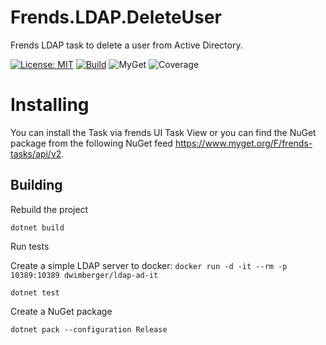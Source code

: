 ﻿# Frends.LDAP.DeleteUser
Frends LDAP task to delete a user from Active Directory.

[![License: MIT](https://img.shields.io/badge/License-MIT-green.svg)](https://opensource.org/licenses/MIT) 
[![Build](https://github.com/FrendsPlatform/Frends.LDAP/actions/workflows/DeleteUser_build_and_test_on_main.yml/badge.svg)](https://github.com/FrendsPlatform/Frends.LDAP/actions)
![MyGet](https://img.shields.io/myget/frends-tasks/v/Frends.LDAP.DeleteUser)
![Coverage](https://app-github-custom-badges.azurewebsites.net/Badge?key=FrendsPlatform/Frends.LDAP/Frends.LDAP.DeleteUser|main)

# Installing

You can install the Task via frends UI Task View or you can find the NuGet package from the following NuGet feed https://www.myget.org/F/frends-tasks/api/v2.

## Building


Rebuild the project

`dotnet build`

Run tests

 Create a simple LDAP server to docker:
 `docker run -d -it --rm -p 10389:10389 dwimberger/ldap-ad-it`
 
`dotnet test`


Create a NuGet package

`dotnet pack --configuration Release`

